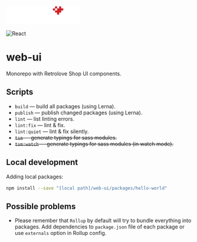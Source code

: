 <img src="logo-retrolove-shop.svg" width="200">


![React](https://img.shields.io/badge/react-%2320232a.svg?style=for-the-badge&logo=react&logoColor=%2361DAFB)


# web-ui

Monorepo with Retrolove Shop UI components.


## Scripts

* `build` — build all packages (using Lerna).
* `publish` — publish changed packages (using Lerna).
* `lint` — list linting errors.
* `lint:fix` — lint & fix.
* `lint:quiet` — lint & fix silently.
* ~~`tsm` — generate typings for sass modules.~~
* ~~`tsm:watch` — generate typings for sass modules (in watch mode).~~  

## Local development

Adding local packages:

```bash
npm install --save "[local path]/web-ui/packages/hello-world"
```

## Possible problems

* Please remember that `Rollup` by default will try to bundle everything into packages. Add dependencies to `package.json` file of each package or use `externals` option in Rollup config.